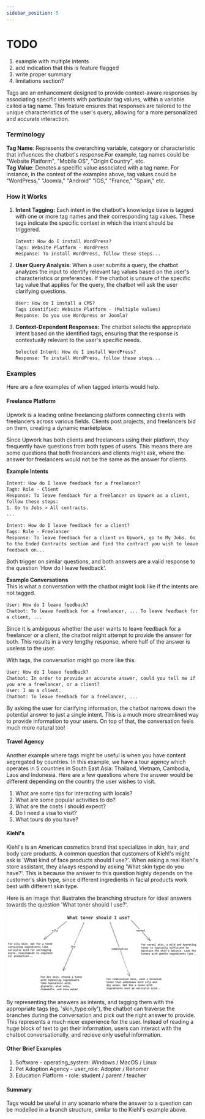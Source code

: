 ```yaml
---
sidebar_position: 5
---
```


# TODO
1. example with multiple intents
2. add indication that this is feature flagged
3. write proper summary
4. limitations section?

Tags are an enhancement designed to provide context-aware responses by associating specific intents with particular tag values, within a variable called a tag name. This feature ensures that responses are tailored to the unique characteristics of the user's query, allowing for a more personalized and accurate interaction.

### Terminology
**Tag Name**: Represents the overarching variable, category or characteristic that influences the chatbot's response.For example, tag names could be "Website Platform", "Mobile OS", "Origin Country", etc.  
**Tag Value**: Denotes a specific value associated with a tag name. For instance, in the context of the examples above, tag values could be "WordPress," "Joomla," "Android" "iOS," "France," "Spain," etc.

### How it Works
1. **Intent Tagging:**
    Each intent in the chatbot's knowledge base is tagged with one or more tag names and their corresponding tag values. These tags indicate the specific context in which the intent should be triggered.
    ```
    Intent: How do I install WordPress?
    Tags: Website Platform - WordPress
    Response: To install WordPress, follow these steps...
    ```
2. **User Query Analysis:**
    When a user submits a query, the chatbot analyzes the input to identify relevant tag values based on the user's characteristics or preferences. If the chatbot is unsure of the specific tag value that applies for the query, the chatbot will ask the user clarifying questions.
    ```
    User: How do I install a CMS?
    Tags identified: Website Platform - (Multiple values)
    Response: Do you use Wordpress or Joomla?
    ```

3. **Context-Dependent Responses:**
    The chatbot selects the appropriate intent based on the identified tags, ensuring that the response is contextually relevant to the user's specific needs.
    ```
    Selected Intent: How do I install WordPress?
    Response: To install WordPress, follow these steps...
    ```


### Examples

Here are a few examples of when tagged intents would help.

#### Freelance Platform
Upwork is a leading online freelancing platform connecting clients with freelancers across various fields. Clients post projects, and freelancers bid on them, creating a dynamic marketplace. 

Since Upwork has both clients and freelancers using their platform, they frequently have questions from both types of users. This means there are some questions that both freelancers and clients might ask, where the answer for freelancers would not be the same as the answer for clients.

**Example Intents**  
```
Intent: How do I leave feedback for a freelancer?
Tags: Role - Client
Response: To leave feedback for a freelancer on Upwork as a client, follow these steps:
1. Go to Jobs > All contracts.
...
```

```
Intent: How do I leave feedback for a client?
Tags: Role - Freelancer
Response: To leave feedback for a client on Upwork, go to My Jobs. Go to the Ended Contracts section and find the contract you wish to leave feedback on...
```

Both trigger on similar questions, and both answers are a valid response to the question 'How do I leave feedback'.

**Example Conversations**  
This is what a conversation with the chatbot might look like if the intents are not tagged.
```
User: How do I leave feedback?
Chatbot: To leave feedback for a freelancer, ... To leave feedback for a client, ...
```
Since it is ambiguous whether the user wants to leave feedback for a freelancer or a client, the chatbot might attempt to provide the answer for both. This results in a very lengthy response, where half of the answer is useless to the user.

With tags, the conversation might go more like this.
```
User: How do I leave feedback?
Chatbot: In order to provide an accurate answer, could you tell me if you are a freelancer, or a client?
User: I am a client.
Chatbot: To leave feedback for a freelancer, ...
```
By asking the user for clarifying information, the chatbot narrows down the potential answer to just a single intent. This is a much more streamlined way to provide information to your users. On top of that, the conversation feels much more natural too!


#### Travel Agency
Another example where tags might be useful is when you have content segregated by countries. In this example, we have a tour agency which operates in 5 countries in South East Asia: Thailand, Vietnam, Cambodia, Laos and Indonesia. Here are a few questions where the answer would be different depending on the country the user wishes to visit.
1. What are some tips for interacting with locals?
2. What are some popular activities to do?
3. What are the costs I should expect?
4. Do I need a visa to visit?
5. What tours do you have?

#### Kiehl's
Kiehl's is an American cosmetics brand that specializes in skin, hair, and body care products. A common question that customers of Kiehl's might ask is 'What kind of face products should I use?'. When asking a real Kiehl's store assistant, they always respond by asking 'What skin type do you have?'. This is because the answer to this question highly depends on the customer's skin type, since different ingredients in facial products work best with different skin type. 

Here is an image that illustrates the branching structure for ideal answers towards the question 'What toner should I use?'. 

![Kiehls-tagged-intent-branches](../images/Kiehls-tagged-intents-branches.png)

By representing the answers as intents, and tagging them with the appropriate tags (eg. 'skin_type:oily'), the chatbot can traverse the branches during the conversation and pick out the right answer to provide. This represents a much nicer experience for the user. Instead of reading a huge block of text to get their information, users can interact with the chatbot conversationally, and recieve only useful information.


#### Other Brief Examples
1. Software - operating_system: Windows / MacOS / Linux
2. Pet Adoption Agency - user_role: Adopter / Rehomer
3. Education Platform - role: student / parent / teacher

#### Summary
Tags would be useful in any scenario where the answer to a question can be modelled in a branch structure, similar to the Kiehl's example above.


